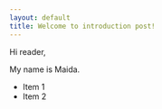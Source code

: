 ```yaml
---
layout: default
title: Welcome to introduction post!
---
```


Hi reader,

My name is Maida. 

- Item 1
- Item 2


